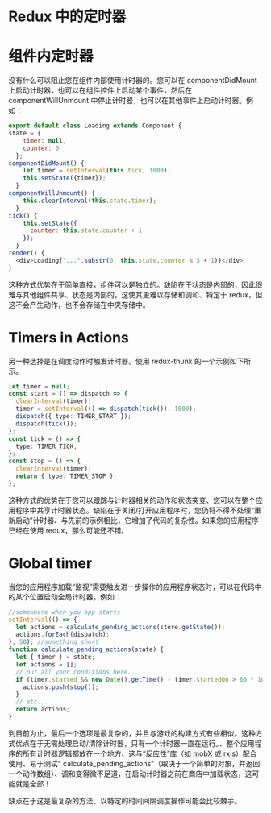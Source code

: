 # Redux 中的定时器

# 组件内定时器

没有什么可以阻止您在组件内部使用计时器的。您可以在 componentDidMount 上启动计时器，也可以在组件控件上启动某个事件，然后在 componentWillUnmount 中停止计时器，也可以在其他事件上启动计时器。例如：

```js
export default class Loading extends Component {
state = {
    timer: null,
    counter: 0
  };
componentDidMount() {
    let timer = setInterval(this.tick, 1000);
    this.setState({timer});
  }
componentWillUnmount() {
    this.clearInterval(this.state.timer);
  }
tick() {
    this.setState({
      counter: this.state.counter + 1
    });
  }
render() {
  <div>Loading{"...".substr(0, this.state.counter % 3 + 1)}</div>
}
```

这种方式优势在于简单直接，组件可以是独立的。缺陷在于状态是内部的，因此很难与其他组件共享、状态是内部的，这使其更难以存储和调和、特定于 redux，但这不会产生动作，也不会存储在中央存储中。

# Timers in Actions

另一种选择是在调度动作时触发计时器。使用 redux-thunk 的一个示例如下所示。

```ts
let timer = null;
const start = () => dispatch => {
  clearInterval(timer);
  timer = setInterval(() => dispatch(tick()), 1000);
  dispatch({ type: TIMER_START });
  dispatch(tick());
};
const tick = () => {
  type: TIMER_TICK;
};
const stop = () => {
  clearInterval(timer);
  return { type: TIMER_STOP };
};
```

这种方式的优势在于您可以跟踪与计时器相关的动作和状态突变、您可以在整个应用程序中共享计时器状态。缺陷在于关闭/打开应用程序时，您仍将不得不处理“重新启动”计时器、与先前的示例相比，它增加了代码的复杂性。如果您的应用程序已经在使用 redux，那么可能还不错。

# Global timer

当您的应用程序加载“监视”需要触发进一步操作的应用程序状态时，可以在代码中的某个位置启动全局计时器。例如：

```js
//somewhere when you app starts
setInterval(() => {
  let actions = calculate_pending_actions(store.getState());
  actions.forEach(dispatch);
}, 50); //something short
function calculate_pending_actions(state) {
  let { timer } = state;
  let actions = [];
  // put all your conditions here...
  if (timer.started && new Date().getTime() - timer.startedOn > 60 * 1000) {
    actions.push(stop());
  }
  // etc...
  return actions;
}
```

到目前为止，最后一个选项是最复杂的，并且与游戏的构建方式有些相似。这种方式优点在于无需处理启动/清除计时器，只有一个计时器一直在运行。、整个应用程序的所有计时器逻辑都放在一个地方、这与“反应性”库（如 mobX 或 rxjs）配合使用、易于测试“ calculate_pending_actions”（取决于一个简单的对象，并返回一个动作数组）、调和变得微不足道，在启动计时器之前在商店中加载状态，这可能就是全部！

缺点在于这是最复杂的方法、以特定的时间间隔调度操作可能会比较棘手。
